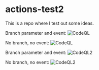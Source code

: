 # actions-test2

This is a repo where I test out some ideas.

Branch parameter and event:
![CodeQL](https://github.com/aeisenberg/actions-test2/actions/workflows/codeql.yml/badge.svg?branch=master&event=push)

No branch, no event:
![CodeQL](https://github.com/aeisenberg/actions-test2/actions/workflows/codeql.yml/badge.svg)

Branch parameter and event:
![CodeQL2](https://github.com/aeisenberg/actions-test2/actions/workflows/codeql2.yml/badge.svg?branch=master&event=push)

No branch, no event:
![CodeQL2](https://github.com/aeisenberg/actions-test2/actions/workflows/codeql2.yml/badge.svg)

